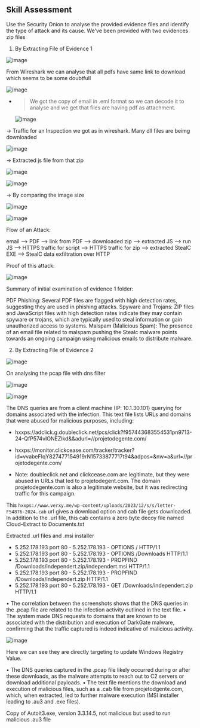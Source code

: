 ## Skill Assessment 

Use the Security Onion to analyse the provided evidence files and identify the type of attack and its cause.
We’ve been provided with two evidences zip files

1. By Extracting File of Evidence 1

![image](https://github.com/user-attachments/assets/1aada2bc-dcea-4574-bad3-159391a53c22)

From Wireshark we can analyse that all pdfs have same link to download which seems to be some doubtfull

![image](https://github.com/user-attachments/assets/12bd1680-9487-49dd-939e-32e3be7138ec)

- > We got the copy of email in .eml format so we can decode it to analyse and we get that files are having pdf as attachment.

  ![image](https://github.com/user-attachments/assets/7a92c376-6b3c-402c-8963-8e552fcf3087)

-> Traffic for an Inspection we got as in wireshark. Many dll files are beimg downloaded

![image](https://github.com/user-attachments/assets/4954411d-93aa-404c-ad10-6b873c7211f8)


-> Extracted js file from that zip 

![image](https://github.com/user-attachments/assets/3ab4d547-8cfb-4f74-b6ab-ebc7aa924c03)

![image](https://github.com/user-attachments/assets/d3eeea4b-7a19-4186-b102-ffdc7d4a8d0c)

-> By comparing the image size 

![image](https://github.com/user-attachments/assets/8180ad7f-e96c-4efb-8a28-4f1119b1f3bf)

![image](https://github.com/user-attachments/assets/5e724472-1c0d-4bbf-8be8-088537e46ece)


Flow of an Attack: 

  email --> PDF --> link from PDF --> downloaded zip --> extracted JS --> run JS --> HTTPS traffic for script --> HTTPS traffic for zip --> extracted StealC EXE --> StealC data exfiltration over HTTP

Proof of this attack:

![image](https://github.com/user-attachments/assets/e8c78222-be73-4945-b2fb-d27a789b3a86)

Summary of initial examination of evidence 1 folder:

PDF Phishing: Several PDF files are flagged with high detection rates, suggesting they are used in phishing attacks.
Spyware and Trojans: ZIP files and JavaScript files with high detection rates indicate they may contain spyware or trojans, which are typically used to steal information or gain unauthorized access to systems.
Malspam (Malicious Spam): The presence of an email file related to malspam pushing the Stealc malware points towards an ongoing campaign using malicious emails to distribute malware.


2. By Extracting File of Evidence 2

![image](https://github.com/user-attachments/assets/4d871b48-30a8-4779-8c1d-7f20bc2ecef7)

On analysing the pcap file with dns filter

![image](https://github.com/user-attachments/assets/f0d790ba-680e-4f12-adc6-36d9e0a96ae7)

![image](https://github.com/user-attachments/assets/b4bc27b6-ef1c-46bd-a10d-861ab9f70477)

The DNS queries are from a client machine (IP: 10.1.30.101) querying for domains associated with the infection.
This text file lists URLs and domains that were abused for malicious purposes, including:
- hxxps://adclick.g.doubleclick.net/pcs/click?f957443683554531pn9713-24-QfP574vIONEZlkd&&adurl=//projetodegente.com/

- hxxps://monitor.clickcease.com/tracker/tracker?id=vvabeFIqY827477154919rN15733877717t94&adpos=&nw=a&url=//projetodegente.com/

- Note: doubleclick.net and clickcease.com are legitimate, but they were abused in URLs that led to projetodegent.com. 
  The domain projetodegente.com is also a legitimate website, but it was redirecting traffic for this campaign.


This `hxxps://www.verxy.me/wp-content/uploads/2023/12/s/s/letter-F54876-2024.cab` url gives a download option and cab file gets downloaded.  In addition to the .url file, this cab contains a zero byte decoy file named Cloud-Extract to Documents.txt

Extracted .url files and .msi installer

- 5.252.178.193 port 80 - 5.252.178.193 - OPTIONS / HTTP/1.1 
- 5.252.178.193 port 80 - 5.252.178.193 - OPTIONS /Downloads HTTP/1.1 
- 5.252.178.193 port 80 - 5.252.178.193 - PROPFIND /Downloads/independert.zip/independert.msi HTTP/1.1 
- 5.252.178.193 port 80 - 5.252.178.193 - PROPFIND /Downloads/independert.zip HTTP/1.1 
- 5.252.178.193 port 80 - 5.252.178.193 - GET /Downloads/independert.zip HTTP/1.1 

•	The correlation between the screenshots shows that the DNS queries in the .pcap file are related to the infection activity outlined in the text file.
•	The system made DNS requests to domains that are known to be associated with the distribution and execution of DarkGate malware, confirming that the traffic captured is indeed indicative of malicious activity.

![image](https://github.com/user-attachments/assets/036586f4-29a0-46dd-9c47-4891c18e1bd8)

Here we can see they are directly targeting to update Windows Registry Value.

•	The DNS queries captured in the .pcap file likely occurred during or after these downloads, as the malware attempts to reach out to C2 servers or download additional payloads.
•	The text file mentions the download and execution of malicious files, such as a .cab file from projetodgente.com, which, when extracted, led to further malware execution (MSI installer leading to .au3 and .exe files).

Copy of Autoit3.exe, version 3.3.14.5, not malicious but used to run malicious .au3 file
